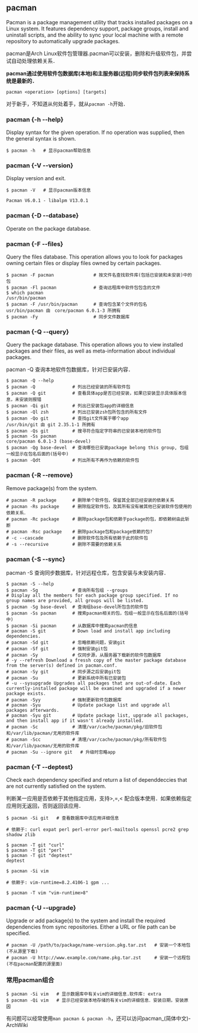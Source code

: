 ## pacman

Pacman is a package management utility that tracks installed packages on a Linux system. It features dependency support, package groups, install and uninstall scripts, and the ability to sync your local machine with a remote repository to automatically upgrade packages.

pacman是Arch Linux软件包管理器.pacman可以安装，删除和升级软件包，并尝试自动处理依赖关系．

**pacman通过使用软件包数据库(本地)和主服务器(远程)同步软件包列表来保持系统是最新的．**

`pacman <operation> [options] [targets]`

对于新手，不知道从何处着手，就从`pacman -h`开始．

### pacman {-h --help}

Display syntax for the given operation. If no operation was supplied, then the general syntax is shown.

`$ pacman -h   # 显示pacman帮助信息 `

### pacman {-V --version}

Display version and exit.

```pacman
$ pacman -V   # 显示pacman版本信息

Pacman V6.0.1 - libalpm V13.0.1
```

### pacman {-D --database}

Operate on the package database.

### pacman {-F --files}

Query the files database. This operation allows you to look for packages owning certain files or display files owned by certain packages.

```pacman
$ pacman -F pacman               # 按文件名查找软件库(包括已安装和未安装)中的包
$ pacman -Fl pacman              # 查询远程库中软件包包含的文件
$ which pacman
/usr/bin/pacman
$ pacman -F /usr/bin/pacman      # 查询包含某个文件的包名
usr/bin/pacman 由　core/pacman 6.0.1-3 所拥有
$ pacman -Fy                     # 同步文件数据库
```

### pacman {-Q --query}

Query the package database. This operation allows you to view installed packages and their files, as well as meta-information about individual packages.

pacman -Q 查询本地软件包数据库，针对已安装内容．

```pacman 
$ pacman -Q --help
$ pacman -Q              # 列出已经安装的所有软件包
$ pacman -Q git          # 查看具体app是否已经安装，如果已安装显示具体版本信息，未安装则报错
$ pacman -Qi git         # 列出已安装包app的详细信息
$ pacman -Ql zsh         # 列出已安装zsh包所包含的所有文件
$ pacman -Qo git         # 查找git文件属于哪个app
/usr/bin/git 由 git 2.35.1-1 所拥有
$ pacman -Qs git         # 搜寻符合指定字符串的已安装本地的软件包
$ pacman -Ss pacman
core/pacman 6.0.1-3 (base-devel)
$ pacman -Qg base-devel  # 查询哪些已安装package belong this group, 包组一般显示在包名后面的(括号中)
$ pacman -Qdt            # 列出所有不再作为依赖的软件包
```
### pacman {-R --remove}

Remove package(s) from the system. 

```pacman
# pacman -R package      # 删除单个软件包，保留其全部已经安装的依赖关系
# pacman -Rs package     # 删除指定软件包，及其所有没有被其他已安装软件包使用的依赖关系．
# pacman -Rc package     # 删除package包和依赖于package的包，即依赖树由此斩断
# pacman -Rsc package    # 删除package包和package依赖的包?
# -c --cascade           # 删除软件包及所有依赖于此的软件包
# -s --recursive         # 删除不需要的依赖关系
```

### pacman {-S --sync}

pacman -S 查询同步数据库，针对远程仓库，包含安装与未安装内容．

```pacman
$ pacman -S --help
$ pacman -Sg             # 查询所有包组 --groups
# Display all the members for each package group specified. If no group names are provided, all groups will be listed. 
$ pacman -Sg base-devel  # 查询组base-devel所包含的软件包
$ pacman -Ss pacman      # 搜索pacman相关的包，包组一般显示在包名后面的(括号中)
$ pacman -Si pacman      # 从数据库中搜索pacman的信息
# pacman -S git          # Down load and install app including dependencies.
# pacman -Sd git         # 忽略依赖问题，安装git
# pacman -Sf git         # 强制安装git包
# pacman -Sy             # 仅同步源，从服务器下载新的软件包数据库
# -y --refresh Download a fressh copy of the master package database from the server(s) defined in pacman.conf.
# pacman -Sy git         # 同步源之后安装git包
# pacman -Su             # 更新系统中所有已安装包
# -u --sysupgrade Upgrades all packages that are out-of-date. Each currently-installed package will be examined and upgraded if a newer package exists.
# pacman -Syy            # 强制更新软件包数据库
# pacman -Syu            # Update package list and upgrade all packages afterwards.
# pacman -Syu git        # Update package list, upgrade all packages, and then install app if it wasn't already installed.
# pacman -Sc             # 清理/var/cache/pacman/pkg/旧软件包和/var/lib/pacman/无用的软件库
# pacman -Scc            # 清理/var/cache/pacman/pkg/所有软件包和/var/lib/pacman/无用的软件库
# pacman -Su --ignore git   # 升级时忽略app
```

### pacman {-T --deptest}

Check each dependency specified and return a list of dependdeccies that are not currently satisfied on the system.

判断某一应用是否依赖于其他指定应用，支持>,=,< 配合版本使用．如果依赖指定应用则无返回，否则返回该应用．

```pacman
$ pacman -Si git   # 查看数据库中该应用详细信息

# 依赖于: curl expat perl perl-error perl-mailtools openssl pcre2 grep shadow zlib

$ pacman -T git "curl"
$ pacman -T git "perl"
$ pacman -T git "deptest"
deptest

$ pacman -Si vim

# 依赖于: vim-runtime=8.2.4106-1 gpm ...

$ pacman -T vim "vim-runtime>8"
```

### pacman {-U --upgrade}

Upgrade or add package(s) to the system and install the required dependencies from sync repositories. Either a URL or file path can be specified.

```pacman
# pacman -U /path/to/package/name-version.pkg.tar.zst   # 安装一个本地包(不从源里下载)
# pacman -U http://www.example.com/name.pkg.tar.zst     # 安装一个远程包(不在pacman配置的源里面)
```

### 常用pacman组合

```pacman
$ pacman -Si vim   # 显示数据库中有关vim的详细信息.软件库: extra
$ pacman -Qi vim   # 显示已经安装本地存储的有关vim的详细信息．安装日期，安装原因
```

有问题可以经常使用`man pacman & pacman -h`，还可以访问pacman_(简体中文)-ArchWiki
